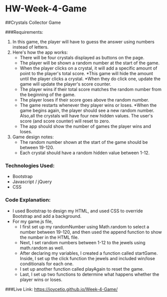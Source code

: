 # HW-Week-4-Game

##Crystals Collector Game 

###Requirements:
1. In this game, the player will have to guess the answer using numbers instead of letters. 
2. Here's how the app works: 
    * There will be four crystals displayed as buttons on the page. 
    * The player will be shown a random number at the start of the game. 
    * When the player clicks on a crystal, it will add a specific amount of point to the player's total score. 
        *This game will hide the amount until the player clicks a crystal. 
        *When they do click one, update the game will update the player's score counter.
    * The player wins if their total score matches the random number from the beginning of the game. 
    * The player loses if their score goes above the random number. 
    * The game restarts whenever they player wins or loses. 
        *When the game begins again, the player should see a new random number. Also,all the crystals will have four new hidden values. The user's score (and score counter) will reset to zero. 
    * The app should show the number of games the player wins and loses.
3. Game design notes: 
    * The random number shown at the start of the game should be between 19-120. 
    * Each crystal should have a random hidden value between 1-12. 

### Technologies Used: 
* Bootstrap 
* Javascript / jQuery 
* CSS 

### Code Explanation: 
* I used Bootstrap to design my HTML, and used CSS to override Bootstrap and add a background. 
* For my game.js file, 
    * I first set up my randomNumber using Math.random to select a number between 19-120, and then used the append function to show the number in the HTML file. 
    * Next, I set random numbers between 1-12 to the jewels using math.random as well. 
    * After declaring my variables, I created a function called startGame. Inside, I set up the click function the jewels and included win/lose conditionals for each one. 
    * I set up another function called playAgain to reset the game. 
    * Last, I set up two functions to determine what happens whether the player wins or loses. 

###Live Link: 
https://joycetio.github.io/Week-4-Game/


